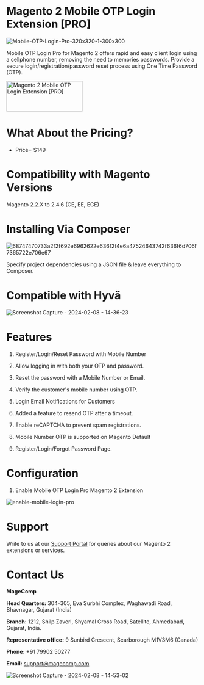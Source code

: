 # Magento 2 Mobile OTP Login Extension [PRO]

![Mobile-OTP-Login-Pro-320x320-1-300x300](https://github.com/patelanny/magento-2-mobile-otp-login-pro/assets/121279820/6df4901b-602f-4226-b3bf-9bd3a52de557)

Mobile OTP Login Pro for Magento 2 offers rapid and easy client login using a cellphone number, removing the need to memories passwords. Provide a secure login/registration/password reset process using One Time Password (OTP).

<a href="https://magecomp.com/magento-2-mobile-otp-login-pro.html">
<img src="https://camo.githubusercontent.com/f0daed80e54cedb78e21b512762e63e90ee6915af7ff2c58499c865b0e679f93/68747470733a2f2f6d616765636f6d702e636f6d2f6d656469612f627574746f6e2e77656270" alt="Magento 2 Mobile OTP Login Extension [PRO]" width="200" height="80">
</a>

# What About the Pricing?
* Price= $149
  
# Compatibility with Magento Versions
Magento 2.2.X to 2.4.6 (CE, EE, ECE)

# Installing Via Composer

![68747470733a2f2f692e6962622e636f2f4e6a47524643742f636f6d706f7365722e706e67](https://github.com/patelanny/magento-2-easy-coupon-manager/assets/121279820/cd9f4278-852a-4c9e-a5de-d6b96b0b2508)

Specify project dependencies using a JSON file & leave everything to Composer.

# Compatible with Hyvä

![Screenshot Capture - 2024-02-08 - 14-36-23](https://github.com/patelanny/magento-2-easy-coupon-manager/assets/121279820/9d2278de-e0b8-4585-9159-bc77325456e7)

# Features

1. Register/Login/Reset Password with Mobile Number

2. Allow logging in with both your OTP and password.

3. Reset the password with a Mobile Number or Email.

4. Verify the customer's mobile number using OTP.

5. Login Email Notifications for Customers

6. Added a feature to resend OTP after a timeout.

7. Enable reCAPTCHA to prevent spam registrations.

8. Mobile Number OTP is supported on Magento Default 

9. Register/Login/Forgot Password Page.

# Configuration
1. Enable Mobile OTP Login Pro Magento 2 Extension

![enable-mobile-login-pro](https://github.com/patelanny/magento-2-mobile-otp-login-pro/assets/121279820/cfb6826f-5d52-4abb-9a7f-8007cadcb799)


# Support
Write to us at our <a href="https://magecomp.com/support/">Support Portal</a> for queries about our Magento 2 extensions or services.

# Contact Us
**MageComp**

**Head Quarters:** 304-305, Eva Surbhi Complex, Waghawadi Road, Bhavnagar, Gujarat (India)

**Branch:** 1212, Shilp Zaveri, Shyamal Cross Road, Satellite, Ahmedabad, Gujarat, India.

**Representative office:** 9 Sunbird Crescent, Scarborough M1V3M6 (Canada)

**Phone:** +91 79902 50277

**Email:** support@magecomp.com

![Screenshot Capture - 2024-02-08 - 14-53-02](https://github.com/patelanny/magento-2-easy-coupon-manager/assets/121279820/94de763e-31bc-4fb3-b807-6a6108bc5eea)

